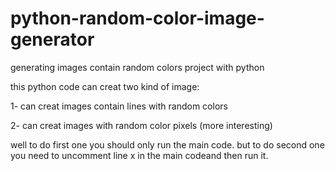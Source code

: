 # python-random-color-image-generator
generating images contain random colors project with python



this python code can creat two kind of image:

1- can creat images contain lines with random colors

2- can creat images with random color pixels (more interesting)


well to do first one you should only run the main code.
but to do second one you need to uncomment line x in the main codeand then run it.
